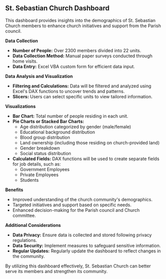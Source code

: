 ## St. Sebastian Church Dashboard  

This dashboard provides insights into the demographics of St. Sebastian Church members to enhance church initiatives and support from the Parish council.

**Data Collection**

* **Number of People:** Over 2300 members divided into 22 units.
* **Data Collection Method:** Manual paper surveys conducted through home visits.
* **Data Entry:**  Excel VBA custom form for efficient data input.

**Data Analysis and Visualization**

* **Filtering and Calculations:** Data will be filtered and analyzed using Excel's DAX functions to uncover trends and patterns.
* **Slicers:** Users can select specific units to view tailored information. 

**Visualizations**

* **Bar Chart:** Total number of people residing in each unit.
* **Pie Charts or Stacked Bar Charts:** 
    * Age distribution categorized by gender (male/female)
    * Educational background distribution
    * Blood group distribution
    * Land ownership (including those residing on church-provided land) 
    * Gender breakdown
    * Social status distribution
* **Calculated Fields:** DAX functions will be used to create separate fields for job details, such as:
    * Government Employees
    * Private Employees
    * Students

**Benefits**

* Improved understanding of the church community's demographics.
* Targeted initiatives and support based on specific needs.
* Enhanced decision-making for the Parish council and Church committee.

**Additional Considerations**

* **Data Privacy:** Ensure data is collected and stored following privacy regulations. 
* **Data Security:** Implement measures to safeguard sensitive information.
* **Regular Updates:** Regularly update the dashboard to reflect changes in the community.

By utilizing this dashboard effectively, St. Sebastian Church can better serve its members and strengthen its community.



